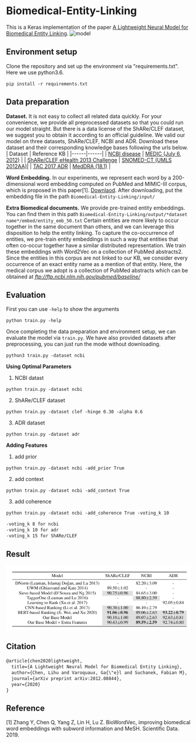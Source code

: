 # Biomedical-Entity-Linking
This is a Keras implementation of the paper [A Lightweight Neural Model for Biomedical Entity Linking](https://arxiv.org/abs/2012.08844).
![model](images/model.jpg)

## Environment setup
Clone the repository and set up the environment via "requirements.txt". Here we use python3.6. 
```
pip install -r requirements.txt
```
## Data preparation
**Dataset.** 
It is not easy to collect all related data quickly. For your convenience, we provide all preprocessed datasets so that you could run our model straight. 
But there is a data license of the ShARe/CLEF dataset, we suggest you to obtain it according to an official guideline.
We valid our model on three datasets, ShARe/CLEF, NCBI and ADR. Download these dataset and their corresponding knowledge bases following the urls below.
| Dataset | Reference KB  |
|------|------|
| [NCBI disease](https://www.ncbi.nlm.nih.gov/CBBresearch/Dogan/DISEASE/) | [MEDIC (July 6, 2012)](http://ctdbase.org/downloads/#alldiseases) |
| [ShARe/CLEF eHealth 2013 Challenge](https://physionet.org/content/shareclefehealth2013/1.0/) | [SNOMED-CT (UMLS 2012AA)](https://www.nlm.nih.gov/pubs/techbull/mj12/mj12_umls_2012aa_release.html)|
| [TAC 2017 ADR](https://bionlp.nlm.nih.gov/tac2017adversereactions/) | [MedDRA (18.1)](https://www.meddra.org/) |

**Word Embedding.** 
In our experiments, we represent each word by a 200-dimensional word embedding computed on PubMed and
MIMIC-III corpus, which is proposed in this paper[1]. [Downlaod](https://github.com/ncbi-nlp/BioSentVec).
After downloading, put the embedding file in the path `Biomedical-Entity-Linking/input/` 

**Extra Biomedical documents.**
We provide pre-trained entity embeddings. You can find them in this path `Biomedical-Entity-Linking/output/*dataset name*/embed/entity_emb_50.txt`
Certain entities are more likely to occur together
in the same document than others, and we can leverage
this disposition to help the entity linking. To capture the
co-occurrence of entities, we pre-train entity embeddings in
such a way that entities that often co-occur together have
a similar distributed representation. We train these embeddings
with Word2Vec on a collection
of PubMed abstracts2. Since the entities in this corpus are
not linked to our KB, we consider every occurrence of an
exact entity name as a mention of that entity.
Here, the medical corpus we adopt is a collection of PubMed abstracts
which can be obtained at *ftp://ftp.ncbi.nlm.nih.gov/pubmed/baseline/*

## Evaluation
First you can use `-help` to show the arguments
```
python train.py -help
```
Once completing the data preparation and environment setup, we can evaluate the model via `train.py`.
We have also provided datasets after preprocessing, you can just run the mode without downloading.
```
python3 train.py -dataset ncbi
```

**Using Optimal Parameters**
1. NCBI datast
```
python train.py -dataset ncbi 
```
2. ShARe/CLEF dataset
```
python train.py -dataset clef -hinge 0.30 -alpha 0.6 
```
3. ADR dataset
```
python train.py -dataset adr    
```
**Adding Features**
1. add prior
```
python train.py -dataset ncbi -add_prior True
```
2. add context
```
python train.py -dataset ncbi -add_context True
```
3. add coherence
```
python train.py -dataset ncbi -add_coherence True -voting_k 10
```
```
-voting_k 8 for ncbi
-voting_k 10 for adr
-voting_k 15 for ShARe/CLEF
```
## Result
![performance](images/performance.png)


## Citation
```
@article{chen2020lightweight,
  title={A Lightweight Neural Model for Biomedical Entity Linking},
  author={Chen, Lihu and Varoquaux, Ga{\"e}l and Suchanek, Fabian M},
  journal={arXiv preprint arXiv:2012.08844},
  year={2020}
}
```
## Reference
[1] Zhang Y, Chen Q, Yang Z, Lin H, Lu Z. BioWordVec, improving biomedical word embeddings with subword information and MeSH. Scientific Data. 2019.
